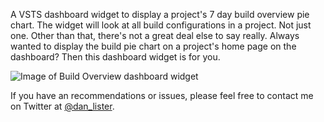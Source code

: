 A VSTS dashboard widget to display a project's 7 day build overview pie chart. The widget will look at all build configurations in a project. Not just one. Other than that, there's not a great deal else to say really. Always wanted to display the build pie chart on a project's home page on the dashboard? Then this dashboard widget is for you.

![Image of Build Overview dashboard widget](https://agebase.co.uk/media/fqzllwmw/build-overview.png)

If you have an recommendations or issues, please feel free to contact me on Twitter at [@dan_lister](https://twitter.com/dan_lister).